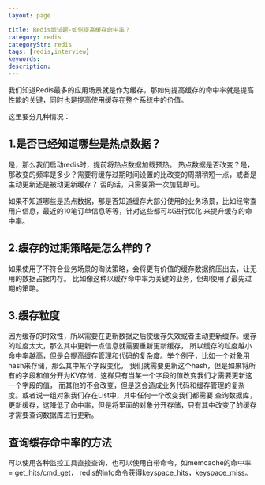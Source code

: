 ```yaml
---
layout: page

title: Redis面试题-如何提高缓存命中率？
category: redis
categoryStr: redis
tags: [redis,interview]
keywords:
description:
---
```



我们知道Redis最多的应用场景就是作为缓存，那如何提高缓存的命中率就是提高性能的关键，同时也是提高使用缓存在整个系统中的价值。

这里要分几种情况：
## 1.是否已经知道哪些是热点数据？
是，那么我们启动redis时，提前将热点数据加载预热。
热点数据是否改变？是，那改变的频率是多少？需要将缓存过期时间设置的比改变的周期稍短一点，或者是主动更新还是被动更新缓存？
否的话，只需要第一次加载即可。

如果不知道哪些是热点数据，那是否知道缓存大部分使用的业务场景，比如经常查用户信息，最近的10笔订单信息等等，针对这些都可以进行优化
来提升缓存的命中率。


## 2.缓存的过期策略是怎么样的？
如果使用了不符合业务场景的淘汰策略，会将更有价值的缓存数据挤压出去，让无用的数据占据内存。
比如像这种以缓存命中率为关键的业务，但却使用了最先过期的策略。

## 3.缓存粒度
因为缓存的时效性，所以需要在更新数据之后使缓存失效或者主动更新缓存。缓存的粒度太大，那么其中更新一点信息就需要重新更新缓存，
所以缓存的粒度越小命中率越高，但是会提高缓存管理和代码的复杂度。举个例子，比如一个对象用hash来存储，那么其中某个字段变化，
我们就需要更新这个hash，但是如果将所有的字段和值分开为KV存储，这样只有当某一个字段的值改变我们才需要更新这一个字段的值，
而其他的不会改变，但是这会造成业务代码和缓存管理的复杂度。或者说一组对象我们存在List中，其中任何一个改变我们都需要
查询数据库，更新缓存，这降低了命中率，但是将里面的对象分开存储，只有其中改变了的缓存才需要查询数据库进行更新。


## 查询缓存命中率的方法
可以使用各种监控工具直接查询，也可以使用自带命令，如memcache的命中率 = get_hits/cmd_get，
redis的info命令获得keyspace_hits，keyspace_miss。

